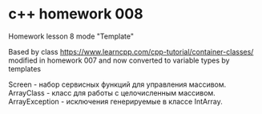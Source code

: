 # c++ homework 008
Homework lesson 8 mode "Template"

Based by class https://www.learncpp.com/cpp-tutorial/container-classes/ modified in homework 007 and now converted to variable types by templates

Screen - набор сервисных функций для управления массивом. 
ArrayClass - класс для работы с целочисленным массивом. 
ArrayException - исключения генерируемые в классе IntArray.
